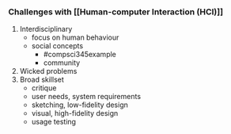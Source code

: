 ### Challenges with [[Human-computer Interaction (HCI)]]
1. Interdisciplinary
	- focus on human behaviour
	- social concepts
		- #compsci345example 
		- community
2. Wicked problems
3. Broad skillset
	- critique
	- user needs, system requirements
	- sketching, low-fidelity design
	- visual, high-fidelity design
	- usage testing

